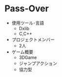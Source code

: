 # Pass-Over
+ 使用ツール･言語
  + Dxlib
  + C,C++
+ プロジェクトメンバー
  + 2人
+ ゲーム概要
  + 3DGame
  + ジャンプアクション
  + 協力型
